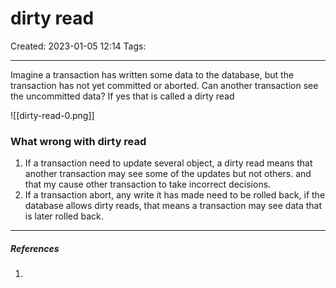 # dirty read
Created: 2023-01-05 12:14
Tags: 
____
Imagine a transaction has written some data to the database, but the transaction  has not yet committed or aborted.
Can another transaction see the uncommitted data? 
If yes that is called a dirty read

![[dirty-read-0.png]]


### What wrong with dirty read

1. If a transaction need to update several object, a dirty read means that another transaction may see some of the updates but not others. and that my cause other transaction to take incorrect decisions.
2. If a transaction abort, any write it has made need to be rolled back, if the database allows dirty reads, that means a transaction may see data that is later rolled back.

_____
##### References
1.

